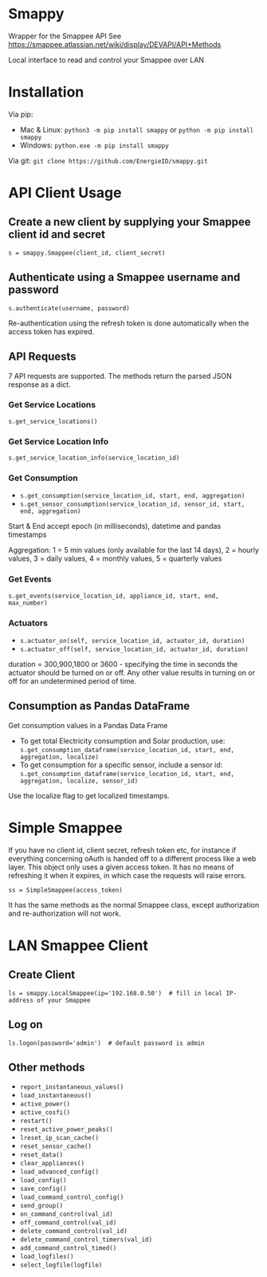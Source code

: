 # Smappy
Wrapper for the Smappee API
See https://smappee.atlassian.net/wiki/display/DEVAPI/API+Methods

Local interface to read and control your Smappee over LAN

# Installation
Via pip:

- Mac & Linux: `python3 -m pip install smappy` or `python -m pip install smappy`
- Windows: `python.exe -m pip install smappy`

Via git: `git clone https://github.com/EnergieID/smappy.git`

# API Client Usage

## Create a new client by supplying your Smappee client id and secret
`s = smappy.Smappee(client_id, client_secret)`

## Authenticate using a Smappee username and password
`s.authenticate(username, password)`

Re-authentication using the refresh token is done automatically when the access token has expired.

## API Requests
7 API requests are supported. The methods return the parsed JSON response as a dict.

### Get Service Locations
`s.get_service_locations()` 

### Get Service Location Info
`s.get_service_location_info(service_location_id)`

### Get Consumption
- `s.get_consumption(service_location_id, start, end, aggregation)`
- `s.get_sensor_consumption(service_location_id, sensor_id, start, end, aggregation)`

Start & End accept epoch (in milliseconds), datetime and pandas timestamps

Aggregation: 1 = 5 min values (only available for the last 14 days), 2 = hourly values, 3 = daily values, 4 = monthly values, 5 = quarterly values

### Get Events
`s.get_events(service_location_id, appliance_id, start, end, max_number)`

### Actuators

- `s.actuator_on(self, service_location_id, actuator_id, duration)`
- `s.actuator_off(self, service_location_id, actuator_id, duration)`

duration = 300,900,1800 or 3600 - specifying the time in seconds the actuator
should be turned on or off. Any other value results in turning on or off for an
undetermined period of time.

## Consumption as Pandas DataFrame
Get consumption values in a Pandas Data Frame

- To get total Electricity consumption and Solar production, use:
`s.get_consumption_dataframe(service_location_id, start, end, aggregation, localize)`
-  To get consumption for a specific sensor, include a sensor id:
`s.get_consumption_dataframe(service_location_id, start, end, aggregation, localize, sensor_id)`

Use the localize flag to get localized timestamps.

# Simple Smappee
If you have no client id, client secret, refresh token etc, for instance if everything concerning oAuth is handed off
to a different process like a web layer. This object only uses a given access token. It has no means of refreshing it
when it expires, in which case the requests will raise errors.

`ss = SimpleSmappee(access_token)`

It has the same methods as the normal Smappee class, except authorization and re-authorization will not work.

# LAN Smappee Client

## Create Client

`ls = smappy.LocalSmappee(ip='192.168.0.50')  # fill in local IP-address of your Smappee`

## Log on

`ls.logon(password='admin')  # default password is admin`

## Other methods
- `report_instantaneous_values()`
- `load_instantaneous()`
- `active_power()`
- `active_cosfi()`
- `restart()`
- `reset_active_power_peaks()`
- `lreset_ip_scan_cache()`
- `reset_sensor_cache()`
- `reset_data()`
- `clear_appliances()`
- `load_advanced_config()`
- `load_config()`
- `save_config()`
- `load_command_control_config()`
- `send_group()`
- `on_command_control(val_id)`
- `off_command_control(val_id)`
- `delete_command_control(val_id)`
- `delete_command_control_timers(val_id)`
- `add_command_control_timed()`
- `load_logfiles()`
- `select_logfile(logfile)`
